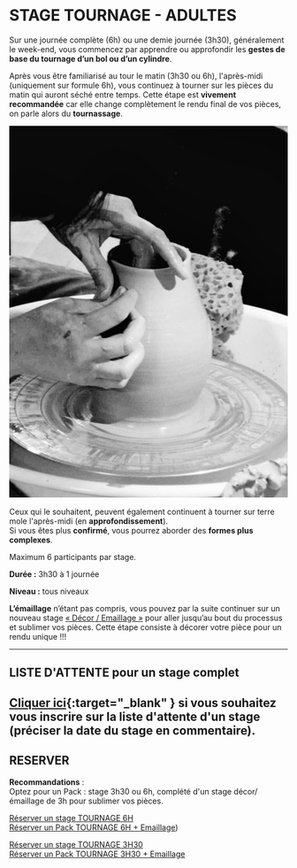 # STAGE TOURNAGE - ADULTES  

Sur une journée complète (6h) ou une demie journée (3h30), généralement le week-end, vous commencez par apprendre ou approfondir les **gestes de base du tournage d’un bol ou d’un cylindre**.  
  
Après vous être familiarisé au tour le matin (3h30 ou 6h), l'après-midi (uniquement sur formule 6h), vous continuez à tourner sur les pièces du matin qui auront séché entre temps. Cette étape est **vivement recommandée** car elle change complètement le rendu final de vos pièces, on parle alors du **tournassage**. 

<img src="/images/tournage-poterie-vase_fans-de-terre.jpeg" class="image-stage">  

Ceux qui le souhaitent, peuvent également continuent à tourner sur terre mole l'après-midi (en **approfondissement**).  
Si vous êtes plus **confirmé**, vous pourrez aborder des **formes plus complexes**.  
  
Maximum 6 participants par stage.  

**Durée :** 3h30 à 1 journée

**Niveau :** tous niveaux  

**L’émaillage** n’étant pas compris, vous pouvez par la suite continuer sur un nouveau stage [« Décor / Emaillage »](emaillage_adultes) pour aller jusqu’au bout du processus et sublimer vos pièces. Cette étape consiste à décorer votre pièce pour un rendu unique !!!      



---
## LISTE D'ATTENTE pour un stage complet
[Cliquer ici](https://docs.google.com/forms/d/e/1FAIpQLScDnAGxa7UlusJ0sVcahW_FnYDXCc4BQsAE5W8vGXzb9_z4pg/viewform?entry.1318731939&entry.625861564&entry.1682638982&entry.1661862399&entry.635975601){:target="_blank" }       si vous souhaitez vous inscrire sur la liste d'attente d'un stage (préciser la date du stage en commentaire).    
---

 
## RESERVER  
**Recommandations** :   
Optez pour un Pack : stage 3h30 ou 6h, complété d'un stage décor/émaillage de 3h pour sublimer vos pièces.  

[Réserver un stage TOURNAGE 6H](https://Fansdeterre.as.me/Tournage6H)  
[Réserver un Pack TOURNAGE 6H + Emaillage](https://app.acuityscheduling.com/catalog.php?owner=35942538&action=addCart&clear=1&id=1989001))  

[Réserver un stage TOURNAGE 3H30](https://Fansdeterre.as.me/touram)  
[Réserver un Pack TOURNAGE 3H30 + Emaillage](https://app.acuityscheduling.com/catalog.php?owner=35942538&action=addCart&clear=1&id=1989002)    


